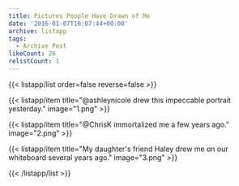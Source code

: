 ```yaml
---
title: Pictures People Have Drawn of Me
date: '2016-01-07T16:07:44+00:00'
archive: listapp
tags: 
  - Archive Post
likeCount: 26
relistCount: 1
---
```



{{< listapp/list order=false reverse=false >}}

   {{< listapp/item title="@ashleynicole drew this impeccable portrait yesterday."
      image="1.png" >}}

   {{< listapp/item title="@ChrisK immortalized me a few years ago."
      image="2.png" >}}

   {{< listapp/item title="My daughter's friend Haley drew me on our whiteboard several years ago."
      image="3.png" >}}

{{< /listapp/list >}}

